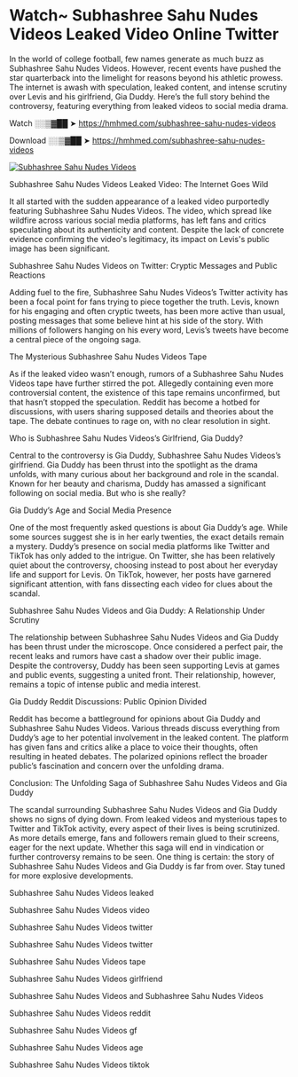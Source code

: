 # Watch~ Subhashree Sahu Nudes Videos Leaked Video Online Twitter

In the world of college football, few names generate as much buzz as Subhashree Sahu Nudes Videos. However, recent events have pushed the star quarterback into the limelight for reasons beyond his athletic prowess. The internet is awash with speculation, leaked content, and intense scrutiny over Levis and his girlfriend, Gia Duddy. Here’s the full story behind the controversy, featuring everything from leaked videos to social media drama.

Watch ░░▒▓██ ➤ https://hmhmed.com/subhashree-sahu-nudes-videos

Download ░░▒▓██ ➤ https://hmhmed.com/subhashree-sahu-nudes-videos

[![Subhashree Sahu Nudes Videos](https://i.imgur.com/dJHk4Zq.gif)](https://hmhmed.com/subhashree-sahu-nudes-videos)

Subhashree Sahu Nudes Videos Leaked Video: The Internet Goes Wild

It all started with the sudden appearance of a leaked video purportedly featuring Subhashree Sahu Nudes Videos. The video, which spread like wildfire across various social media platforms, has left fans and critics speculating about its authenticity and content. Despite the lack of concrete evidence confirming the video's legitimacy, its impact on Levis's public image has been significant.

Subhashree Sahu Nudes Videos on Twitter: Cryptic Messages and Public Reactions

Adding fuel to the fire, Subhashree Sahu Nudes Videos’s Twitter activity has been a focal point for fans trying to piece together the truth. Levis, known for his engaging and often cryptic tweets, has been more active than usual, posting messages that some believe hint at his side of the story. With millions of followers hanging on his every word, Levis’s tweets have become a central piece of the ongoing saga.

The Mysterious Subhashree Sahu Nudes Videos Tape

As if the leaked video wasn’t enough, rumors of a Subhashree Sahu Nudes Videos tape have further stirred the pot. Allegedly containing even more controversial content, the existence of this tape remains unconfirmed, but that hasn’t stopped the speculation. Reddit has become a hotbed for discussions, with users sharing supposed details and theories about the tape. The debate continues to rage on, with no clear resolution in sight.

Who is Subhashree Sahu Nudes Videos’s Girlfriend, Gia Duddy?

Central to the controversy is Gia Duddy, Subhashree Sahu Nudes Videos’s girlfriend. Gia Duddy has been thrust into the spotlight as the drama unfolds, with many curious about her background and role in the scandal. Known for her beauty and charisma, Duddy has amassed a significant following on social media. But who is she really?

Gia Duddy’s Age and Social Media Presence

One of the most frequently asked questions is about Gia Duddy’s age. While some sources suggest she is in her early twenties, the exact details remain a mystery. Duddy’s presence on social media platforms like Twitter and TikTok has only added to the intrigue. On Twitter, she has been relatively quiet about the controversy, choosing instead to post about her everyday life and support for Levis. On TikTok, however, her posts have garnered significant attention, with fans dissecting each video for clues about the scandal.

Subhashree Sahu Nudes Videos and Gia Duddy: A Relationship Under Scrutiny

The relationship between Subhashree Sahu Nudes Videos and Gia Duddy has been thrust under the microscope. Once considered a perfect pair, the recent leaks and rumors have cast a shadow over their public image. Despite the controversy, Duddy has been seen supporting Levis at games and public events, suggesting a united front. Their relationship, however, remains a topic of intense public and media interest.

Gia Duddy Reddit Discussions: Public Opinion Divided

Reddit has become a battleground for opinions about Gia Duddy and Subhashree Sahu Nudes Videos. Various threads discuss everything from Duddy’s age to her potential involvement in the leaked content. The platform has given fans and critics alike a place to voice their thoughts, often resulting in heated debates. The polarized opinions reflect the broader public’s fascination and concern over the unfolding drama.

Conclusion: The Unfolding Saga of Subhashree Sahu Nudes Videos and Gia Duddy

The scandal surrounding Subhashree Sahu Nudes Videos and Gia Duddy shows no signs of dying down. From leaked videos and mysterious tapes to Twitter and TikTok activity, every aspect of their lives is being scrutinized. As more details emerge, fans and followers remain glued to their screens, eager for the next update. Whether this saga will end in vindication or further controversy remains to be seen. One thing is certain: the story of Subhashree Sahu Nudes Videos and Gia Duddy is far from over. Stay tuned for more explosive developments.

Subhashree Sahu Nudes Videos leaked

Subhashree Sahu Nudes Videos video

Subhashree Sahu Nudes Videos twitter

Subhashree Sahu Nudes Videos twitter

Subhashree Sahu Nudes Videos tape

Subhashree Sahu Nudes Videos girlfriend

Subhashree Sahu Nudes Videos and Subhashree Sahu Nudes Videos

Subhashree Sahu Nudes Videos reddit

Subhashree Sahu Nudes Videos gf

Subhashree Sahu Nudes Videos age

Subhashree Sahu Nudes Videos tiktok